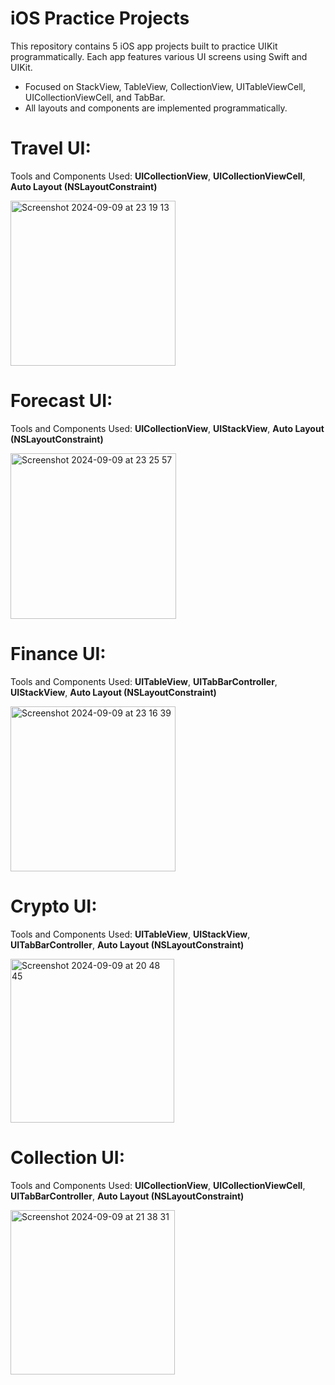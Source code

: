# iOS Practice Projects

This repository contains 5 iOS app projects built to practice UIKit programmatically. Each app features various UI screens using Swift and UIKit.

- Focused on StackView, TableView, CollectionView, UITableViewCell, UICollectionViewCell, and TabBar.
- All layouts and components are implemented programmatically.

# Travel UI:

Tools and Components Used: **UICollectionView**, **UICollectionViewCell**, **Auto Layout (NSLayoutConstraint)**

<img width="264" alt="Screenshot 2024-09-09 at 23 19 13" src="https://github.com/user-attachments/assets/ffd9ddaf-21d2-4b70-b830-5b42a0fda953">

# Forecast UI:

Tools and Components Used: **UICollectionView**, **UIStackView**, **Auto Layout (NSLayoutConstraint)**

<img width="265" alt="Screenshot 2024-09-09 at 23 25 57" src="https://github.com/user-attachments/assets/de2fa230-46fb-46ed-981d-c6beff178b56">

# Finance UI:

Tools and Components Used: **UITableView**, **UITabBarController**, **UIStackView**, **Auto Layout (NSLayoutConstraint)**

<img width="264" alt="Screenshot 2024-09-09 at 23 16 39" src="https://github.com/user-attachments/assets/fa14a5f5-a414-4416-9d84-af08c40ee9d6">

# Crypto UI:

Tools and Components Used: **UITableView**, **UIStackView**, **UITabBarController**, **Auto Layout (NSLayoutConstraint)**

<img width="262" alt="Screenshot 2024-09-09 at 20 48 45" src="https://github.com/user-attachments/assets/c8cf08a4-6024-4260-a5ef-16c828425b3a">

# Collection UI:

Tools and Components Used: **UICollectionView**, **UICollectionViewCell**, **UITabBarController**, **Auto Layout (NSLayoutConstraint)**

<img width="263" alt="Screenshot 2024-09-09 at 21 38 31" src="https://github.com/user-attachments/assets/0919fc77-01c8-428d-a3e6-e4475ba81bb7">
